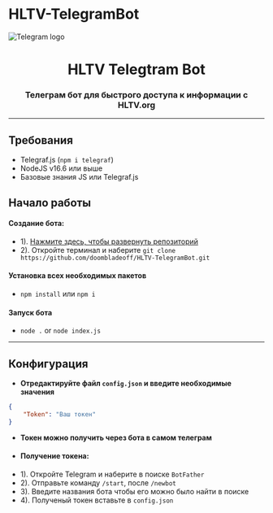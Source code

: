 # HLTV-TelegramBot

![Telegram logo]([https://static.wikia.nocookie.net/diarchy-mapping/images/a/af/Discord_Logo.png/revision/latest?cb=20190402103046](https://logos-world.net/wp-content/uploads/2021/03/Telegram-Symbol.png))
<h1 align="center"> HLTV Telegtram Bot </h1>
<h3 align="center">Телеграм бот для быстрого доступа к информации с HLTV.org</h3>

---

## Требования
- Telegraf.js (`npm i telegraf`)
- NodeJS v16.6 или выше
- Базовые знания JS или Telegraf.js

## Начало работы
#### Создание бота:
- 1). [Нажмите здесь, чтобы развернуть репозиторий](https://github.com/doombladeoff/HLTV-TelegramBot)
- 2). Откройте терминал и наберите `git clone https://github.com/doombladeoff/HLTV-TelegramBot.git`
#### Установка всех необходимых пакетов
- `npm install` или `npm i`
#### Запуск бота
- `node .` or `node index.js`

---

## Конфигурация
- **Отредактируйте файл `config.json` и введите необходимые значения**
```json
{
    "Token": "Ваш токен"
}
```

- **Токен можно получить через бота в самом телеграм**
- #### Получение токена:
- 1). Откройте Telegram и наберите в поиске `BotFather`
- 2). Отправьте команду `/start`, после `/newbot`
- 3). Введите названия бота чтобы его можно было найти в поиске
- 4). Полученый токен вставьте в `config.json`
